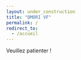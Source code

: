 ```yaml
---
layout: under_construction
title: "OMORI VF"
permalink: /
redirect_to:
  - /accueil
---
```


Veuillez patienter !
